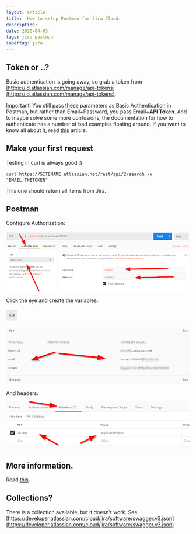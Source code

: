 ```yaml
---
layout: article
title:  How to setup Postman for Jira Cloud.
description:
date: 2020-04-03
tags: jira postman
supertag: jira
---
```


## Token or ..?

Basic authentication is going away, so grab a token from [https://id.atlassian.com/manage/api-tokens](https://id.atlassian.com/manage/api-tokens).

Important! You still pass these parameters as Basic Authentication in Postman, but rather than Email+Password, you pass Email+**API Token**. And to maybe solve some more confusions, the documentation for how to authenticate has a number of bad examples floating around. If you want to know all about it, read [this](https://jira.atlassian.com/browse/JRACLOUD-72405) article.

## Make your first request

Testing in curl is always good :)

```text
curl https://SITENAME.atlassian.net/rest/api/2/search -u "EMAIL:THETOKEN"
```

This one should return all items from Jira.

## Postman

Configure Authorization:

![](2020-04-03-20-43-37.png)

Click the eye and create the variables:

![](2020-04-03-20-44-49.png)

![](2020-04-03-20-45-33.png)

And headers.

![](2020-04-03-20-44-23.png)

## More information.

Read [this](https://blog.developer.atlassian.com/creating-a-jira-cloud-issue-in-a-single-rest-call/).

## Collections?

There is a collection available, but it doesn't work. See [https://developer.atlassian.com/cloud/jira/software/swagger.v3.json](https://developer.atlassian.com/cloud/jira/software/swagger.v3.json)
